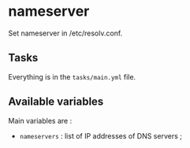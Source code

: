 # nameserver

Set nameserver in /etc/resolv.conf.

## Tasks

Everything is in the `tasks/main.yml` file.

## Available variables

Main variables are :

* `nameservers` : list of IP addresses of DNS servers ;
